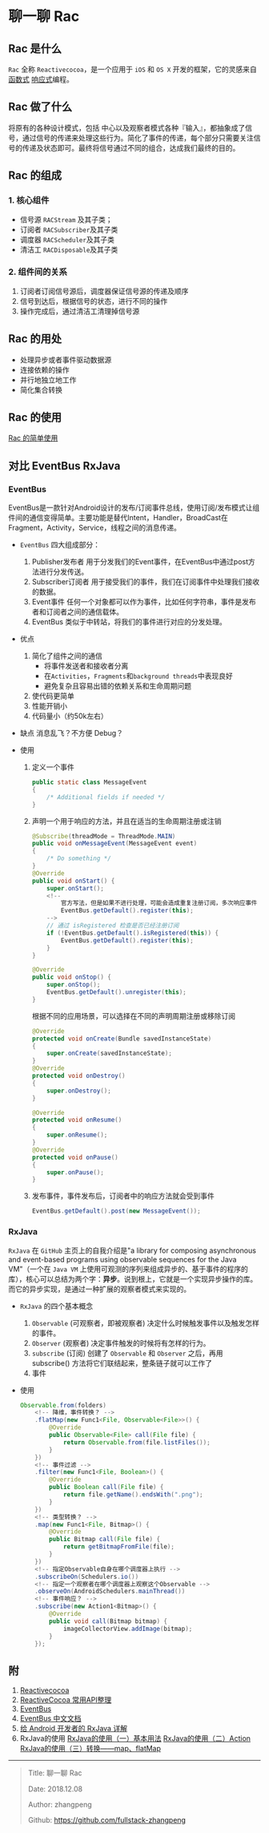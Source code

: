 # 聊一聊 Rac

## Rac 是什么

`Rac` 全称 `Reactivecocoa`，是一个应用于 `iOS` 和 `OS X` 开发的框架，它的灵感来自[函数式](https://baike.baidu.com/item/%E5%87%BD%E6%95%B0%E5%BC%8F%E7%BC%96%E7%A8%8B) [响应式](https://baike.baidu.com/item/%E5%93%8D%E5%BA%94%E5%BC%8F%E7%BC%96%E7%A8%8B)编程。

## Rac 做了什么

将原有的各种设计模式，包括 中心以及观察者模式各种『输入』，都抽象成了信号，通过信号的传递来处理这些行为。简化了事件的传递，每个部分只需要关注信号的传递及状态即可。最终将信号通过不同的组合，达成我们最终的目的。

## Rac 的组成

### 1. 核心组件

- 信号源
  `RACStream` 及其子类；
- 订阅者
  `RACSubscriber`及其子类
- 调度器
  `RACScheduler`及其子类
- 清洁工
  `RACDisposable`及其子类

### 2. 组件间的关系

1. 订阅者订阅信号源后，调度器保证信号源的传递及顺序
2. 信号到达后，根据信号的状态，进行不同的操作
3. 操作完成后，通过清洁工清理掉信号源

## Rac 的用处

- 处理异步或者事件驱动数据源
- 连接依赖的操作
- 并行地独立地工作
- 简化集合转换

## Rac 的使用

[Rac 的简单使用](https://github.com/fullstack-zhangpeng/RacDemo)

## 对比 EventBus RxJava

### EventBus

EventBus是一款针对Android设计的发布/订阅事件总线，使用订阅/发布模式让组件间的通信变得简单。主要功能是替代Intent，Handler，BroadCast在Fragment，Activity，Service，线程之间的消息传递。

- `EventBus` 四大组成部分：
  1. Publisher发布者
    用于分发我们的Event事件，在EventBus中通过post方法进行分发传送。
  2. Subscriber订阅者
    用于接受我们的事件，我们在订阅事件中处理我们接收的数据。
  3. Event事件
    任何一个对象都可以作为事件，比如任何字符串，事件是发布者和订阅者之间的通信载体。
  4. EventBus
    类似于中转站，将我们的事件进行对应的分发处理。

- 优点
    1. 简化了组件之间的通信
        - 将事件发送者和接收者分离
        - 在`Activities`，`Fragments`和`background threads`中表现良好
        - 避免复杂且容易出错的依赖关系和生命周期问题
    2. 使代码更简单
    3. 性能开销小
    4. 代码量小（约50k左右）
- 缺点
    消息乱飞？不方便 Debug？

- 使用
  1. 定义一个事件

        ```java
        public static class MessageEvent
        {
            /* Additional fields if needed */
        }
        ```
  
  2. 声明一个用于响应的方法，并且在适当的生命周期注册或注销

        ```java
        @Subscribe(threadMode = ThreadMode.MAIN)  
        public void onMessageEvent(MessageEvent event)
        {
            /* Do something */
        }
        @Override
        public void onStart() {
            super.onStart();
            <!-- 
                官方写法，但是如果不进行处理，可能会造成重复注册订阅，多次响应事件
                EventBus.getDefault().register(this); 
            -->
            // 通过 isRegistered 检查是否已经注册订阅
            if (!EventBus.getDefault().isRegistered(this)) {
                EventBus.getDefault().register(this);
            }
        }

        @Override
        public void onStop() {
            super.onStop();
            EventBus.getDefault().unregister(this);
        }
        ```

        根据不同的应用场景，可以选择在不同的声明周期注册或移除订阅

        ``` java
        @Override
        protected void onCreate(Bundle savedInstanceState)
        {
            super.onCreate(savedInstanceState);
        }
        @Override
        protected void onDestroy()
        {
            super.onDestroy();
        }

        @Override
        protected void onResume()
        {
            super.onResume();
        }
        @Override
        protected void onPause()
        {
            super.onPause();
        }
        ```

  3. 发布事件，事件发布后，订阅者中的响应方法就会受到事件

        ```java
        EventBus.getDefault().post(new MessageEvent());
        ```

### RxJava

`RxJava` 在 `GitHub` 主页上的自我介绍是"a library for composing asynchronous and event-based programs using observable sequences for the Java VM"（一个在 `Java VM` 上使用可观测的序列来组成异步的、基于事件的程序的库），核心可以总结为两个字：**异步**。说到根上，它就是一个实现异步操作的库。而它的异步实现，是通过一种扩展的观察者模式来实现的。

- `RxJava` 的四个基本概念
  1. `Observable` (可观察者，即被观察者)
        决定什么时候触发事件以及触发怎样的事件。
  2. `Observer` (观察者)
        决定事件触发的时候将有怎样的行为。
  3. `subscribe` (订阅)
        创建了 `Observable` 和 `Observer` 之后，再用 subscribe() 方法将它们联结起来，整条链子就可以工作了
  4. 事件

- 使用

    ```java
    Observable.from(folders)
        <!-- 降维，事件转换？ -->
        .flatMap(new Func1<File, Observable<File>>() {
            @Override
            public Observable<File> call(File file) {
                return Observable.from(file.listFiles());
            }
        })
        <!-- 事件过滤 -->
        .filter(new Func1<File, Boolean>() {
            @Override
            public Boolean call(File file) {
                return file.getName().endsWith(".png");
            }
        })
        <!-- 类型转换？ -->
        .map(new Func1<File, Bitmap>() {
            @Override
            public Bitmap call(File file) {
                return getBitmapFromFile(file);
            }
        })
        <!-- 指定Observable自身在哪个调度器上执行 -->
        .subscribeOn(Schedulers.io())
        <!-- 指定一个观察者在哪个调度器上观察这个Observable -->
        .observeOn(AndroidSchedulers.mainThread())
        <!-- 事件响应？ -->
        .subscribe(new Action1<Bitmap>() {
            @Override
            public void call(Bitmap bitmap) {
                imageCollectorView.addImage(bitmap);
            }
        });
    ```

## 附

1. [Reactivecocoa](https://github.com/ReactiveCocoa/ReactiveObjC)
2. [ReactiveCocoa 常用API整理](https://juejin.im/post/578f49fa5bbb50005b95fb80)
3. [EventBus](https://github.com/greenrobot/EventBus)
4. [EventBus 中文文档](https://juejin.im/entry/5a91a02d6fb9a06340522ac0)
5. [给 Android 开发者的 RxJava 详解](https://gank.io/post/560e15be2dca930e00da1083)
6. RxJava的使用
   [RxJava的使用（一）基本用法](https://www.jianshu.com/p/19cac3c5b106)
   [RxJava的使用（二）Action](https://www.jianshu.com/p/c7a995f3763c)
   [RxJava的使用（三）转换——map、flatMap](https://www.jianshu.com/p/52cd2d514528)

---

> Title: 聊一聊 Rac
>
> Date: 2018.12.08
>
> Author: zhangpeng
>
> Github: <https://github.com/fullstack-zhangpeng>
